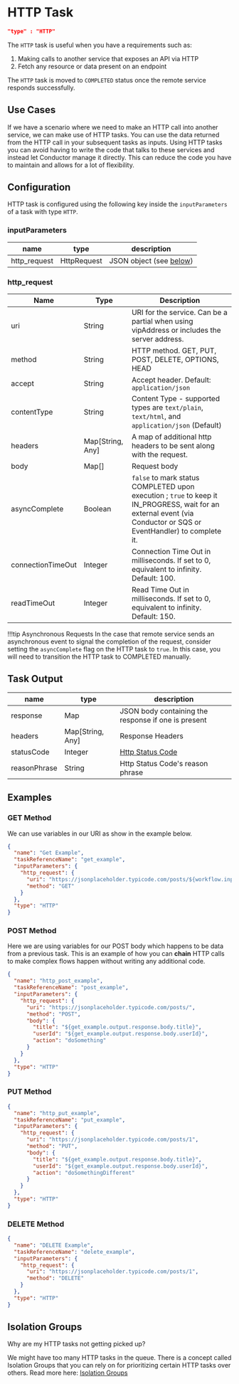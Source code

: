 # HTTP Task

```json
"type" : "HTTP"
```

The `HTTP` task is useful when you have a requirements such as:

1. Making calls to another service that exposes an API via HTTP
2. Fetch any resource or data present on an endpoint

The `HTTP` task is moved to `COMPLETED` status once the remote service responds successfully.


## Use Cases

If we have a scenario where we need to make an HTTP call into another service, we can make use of HTTP tasks. You can
use the data returned from the HTTP call in your subsequent tasks as inputs. Using HTTP tasks you can avoid having to
write the code that talks to these services and instead let Conductor manage it directly. This can reduce the code you
have to maintain and allows for a lot of flexibility.

## Configuration

HTTP task is configured using the following key inside the `inputParameters`  of a task with type `HTTP`.

### inputParameters
| name         | type        | description                              |
| ------------ | ----------- | ---------------------------------------- |
| http_request | HttpRequest | JSON object (see [below](#http_request)) |

### http_request

| Name              | Type             | Description                                                                                                                                                                |
| ----------------- | ---------------- | -------------------------------------------------------------------------------------------------------------------------------------------------------------------------- |
| uri               | String           | URI for the service. Can be a partial when using vipAddress or includes the server address.                                                                                |
| method            | String           | HTTP method. GET, PUT, POST, DELETE, OPTIONS, HEAD                                                                                                                         |
| accept            | String           | Accept header. Default:  ```application/json```                                                                                                                            |
| contentType       | String           | Content Type - supported types are ```text/plain```, ```text/html```, and ```application/json``` (Default)                                                                 |
| headers           | Map[String, Any] | A map of additional http headers to be sent along with the request.                                                                                                        |
| body              | Map[]            | Request body                                                                                                                                                               |
| asyncComplete     | Boolean          | ```false``` to mark status COMPLETED upon execution ; ```true``` to keep it IN_PROGRESS, wait for an external event (via Conductor or SQS or EventHandler) to complete it. |
| connectionTimeOut | Integer          | Connection Time Out in milliseconds. If set to 0, equivalent to infinity. Default: 100.                                                                                    |
| readTimeOut       | Integer          | Read Time Out in milliseconds. If set to 0, equivalent to infinity. Default: 150.                                                                                          |

!!!tip Asynchronous Requests
      In the case that remote service sends an asynchronous event to signal the completion of the request, consider setting the `asyncComplete` flag on the HTTP task to `true`. In this case, you will need
      to transition the HTTP task to COMPLETED manually.

## Task Output

| name         | type             | description                                                                 |
| ------------ | ---------------- | --------------------------------------------------------------------------- |
| response     | Map              | JSON body containing the response if one is present                         |
| headers      | Map[String, Any] | Response Headers                                                            |
| statusCode   | Integer          | [Http Status Code](https://en.wikipedia.org/wiki/List_of_HTTP_status_codes) |
| reasonPhrase | String           | Http Status Code's reason phrase                                            |

## Examples
### GET Method
We can use variables in our URI as show in the example below. 

```json
{
  "name": "Get Example",
  "taskReferenceName": "get_example",
  "inputParameters": {
    "http_request": {
      "uri": "https://jsonplaceholder.typicode.com/posts/${workflow.input.queryid}",
      "method": "GET"
    }
  },
  "type": "HTTP"
}
```

### POST Method
Here we are using variables for our POST body which happens to be data from a previous task. This is an example of how you can **chain** HTTP calls to make complex flows happen without writing any additional code.

```json
{
  "name": "http_post_example",
  "taskReferenceName": "post_example",
  "inputParameters": {
    "http_request": {
      "uri": "https://jsonplaceholder.typicode.com/posts/",
      "method": "POST",
      "body": {
        "title": "${get_example.output.response.body.title}",
        "userId": "${get_example.output.response.body.userId}",
        "action": "doSomething"
      }
    }
  },
  "type": "HTTP"
}
```

### PUT Method
```json
{
  "name": "http_put_example",
  "taskReferenceName": "put_example",
  "inputParameters": {
    "http_request": {
      "uri": "https://jsonplaceholder.typicode.com/posts/1",
      "method": "PUT",
      "body": {
        "title": "${get_example.output.response.body.title}",
        "userId": "${get_example.output.response.body.userId}",
        "action": "doSomethingDifferent"
      }
    }
  },
  "type": "HTTP"
}
```

### DELETE Method
```json
{
  "name": "DELETE Example",
  "taskReferenceName": "delete_example",
  "inputParameters": {
    "http_request": {
      "uri": "https://jsonplaceholder.typicode.com/posts/1",
      "method": "DELETE"
    }
  },
  "type": "HTTP"
}
```

## Isolation Groups
Why are my HTTP tasks not getting picked up?

We might have too many HTTP tasks in the queue. There is a concept called Isolation Groups that you can rely on
for prioritizing certain HTTP tasks over others. Read more here: [Isolation Groups](../../../advanced/isolationgroups.md)
   
